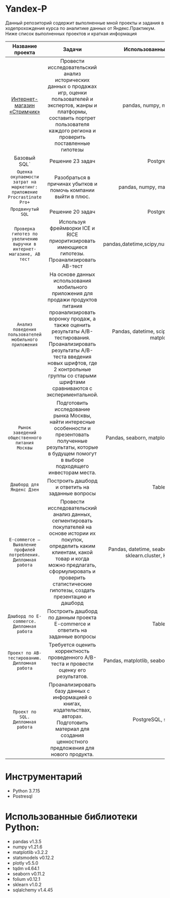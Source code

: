 # Yandex-P

Данный репозиторий содержит выполненные мной проекты и задания в ходепрохождения курса по аналитике данных от Яндекс.Практикум. Ниже список выполненных проектов и краткая информация

| Название проекта | Задачи | Использованные библиотеки |
| :---: | :---: | :---: |
| [Интернет-магазин «Стримчик»](https://github.com/chdavid1/Yandex-P/tree/main/%D0%98%D0%BD%D1%82%D0%B5%D1%80%D0%BD%D0%B5%D1%82-%D0%9C%D0%B0%D0%B3%D0%B0%D0%B7%D0%B8%D0%BD%20%D0%A1%D1%82%D1%80%D0%B8%D0%BC%D1%87%D0%B8%D0%BA) | Провести исследовательский анализ исторических данных о продажах игр, оценки пользователей и экспертов, жанры и платформы, составить портрет пользователя каждого региона и проверить поставленные гипотезы | pandas, numpy, matplotlib, scipy|
| Базовый SQL` | Решение 23 задач | PostgreSQL|
| `Оценка окупаемости затрат на маркетинг: приложение Procrastinate Pro+` | Разобраться в причинах убытков и помочь компании выйти в плюс. | pandas, numpy, matplotlib, datetime|
| `Продвинутый SQL` | Решение 20 задач | PostgreSQL |
| `Проверка гипотез по увеличению выручки в интернет-магазине, AB тест` | Используя фреймворки ICE и RICE приоритизировать имеющиеся гипотезы. Проанализировать AB-тест | pandas,datetime,scipy,numpy,seaborn,matplotlib|
| `Анализ поведения пользователей мобильного приложения` | На основе данных использования мобильного приложения для продажи продуктов питания проанализировать воронку продаж, а также оценить результаты A/B-тестирования. Проанализировать результаты A/B-теста введения новых шрифтов, где 2 контрольные группы со старыми шрифтами сравниваются с экспериментальной.  | Pandas, datetime, scipy, numpy, seaborn, matplotlib|
| `Рынок заведений общественного питания Москвы` | Подготовить исследование рынка Москвы, найти интересные особенности и презентовать полученные результаты, которые в будущем помогут в выборе подходящего инвесторам места. | Pandas, seaborn, matplotlib, folium, plotly, json|
| `Дашборд для Яндекс Дзен` | Построить дашборд и ответить на заданные вопросы | Tableau|
| `E-commerce — Выявление профилей потребления. Дипломная работа` | Провеcти исследовательский анализ данных, сегментировать покупателей на основе истории их покупок, определить каким клиентам, какой товар и когда можно предлагать, сформулировать и проверить статистические гипотезы, cоздать презентацию и дашборд|Pandas, datetime, seaborn, matplotlib, plotly, sklearn.cluster, KMeans, scipy|
| `Дашборд по E-commerce. Дипломная работа` | Построить дашборд по данным проекта E-commerce и ответить на заданные вопросы | Tableau|
| `Проект по АB-тестированию. Дипломная работа` | Требуется оценить корректность проведенного A/B-теста и провести оценку его результатов. | Pandas, matplotlib, seaborn, plotly, scipy, numpy|
| `Проект по SQL. Дипломная работа` | Проанализировать базу данных с информацией о книгах, издательствах, авторах. Подготовить материал для создания ценностного предложения для нового продукта.| PostgreSQL, sqlalchemy|

# Инструментарий
* Python 3.7.15
* Postresql

# Использованные библиотеки Python:
* pandas v1.3.5
* numpy v1.21.6
* matplotlib v3.2.2
* statsmodels v0.12.2
* plotly v5.5.0
* tqdm v4.64.1
* seaborn v0.11.2
* folium v0.12.1
* sklearn v1.0.2
* sqlalchemy v1.4.45
